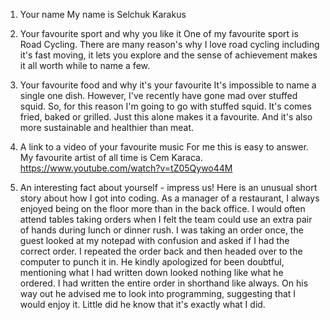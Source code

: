 1. Your name
    My name is Selchuk Karakus

2. Your favourite sport and why you like it
    One of my favourite sport is Road Cycling.  There are many reason's why I love road cycling including it's fast moving, it lets you explore and the sense of achievement makes it all worth while to name a few.

3. Your favourite food and why it's your favourite
    It's impossible to name a single one dish.  However, I've recently have gone mad over stuffed squid.  So, for this reason I'm going to go with stuffed squid.  It's comes fried, baked or grilled.  Just this alone makes it a favourite.  And it's also more sustainable and healthier than meat.

4. A link to a video of your favourite music
    For me this is easy to answer.  My favourite artist of all time is Cem Karaca.  
    https://www.youtube.com/watch?v=tZ05Qywo44M

5. An interesting fact about yourself - impress us!
    Here is an unusual short story about how I got into coding. As a manager of a restaurant, I always enjoyed being on the floor more than in the back office. I would often attend tables taking orders when I felt the team could use an extra pair of hands during lunch or dinner rush. I was taking an order once, the guest looked at my notepad with confusion and asked if I had the correct order. I repeated the order back and then headed over to the computer to punch it in. He kindly apologized for been doubtful, mentioning what I had written down looked nothing like what he ordered. I had written the entire order in shorthand like always. On his way out he advised me to look into programming, suggesting that I would enjoy it. Little did he know that it's exactly what I did. 